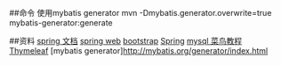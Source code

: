 ##命令
使用mybatis generator
mvn -Dmybatis.generator.overwrite=true mybatis-generator:generate



##资料
[spring 文档](https://spring.io/guides)
[spring web](https://spring.io/guides/gs/serving-web-content/)
[bootstrap](https://v2.bootcss.com/index.html)
[Spring](https://docs.spring.io/spring-boot/docs/2.0.0.RC1/reference/htmlsingle/#boot-features-embedded-database-support)
[mysql 菜鸟教程](https://www.runoob.com/mysql/mysql-insert-query.html)    
[Thymeleaf](https://www.thymeleaf.org/doc/tutorials/3.0/usingthymeleaf.html#setting-attribute-values)
[mybatis generator]http://mybatis.org/generator/index.html